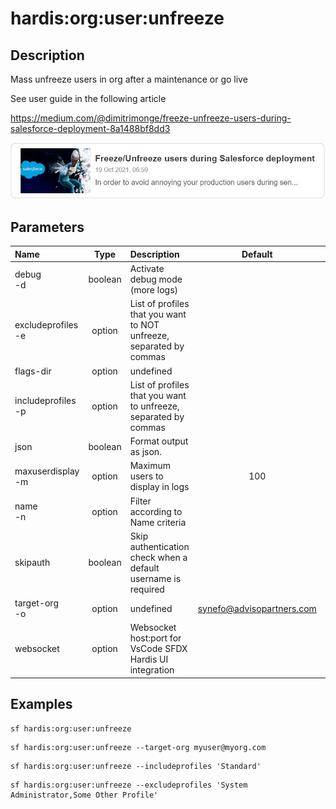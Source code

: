 <!-- This file has been generated with command 'sf hardis:doc:plugin:generate'. Please do not update it manually or it may be overwritten -->
# hardis:org:user:unfreeze

## Description

Mass unfreeze users in org after a maintenance or go live

See user guide in the following article

<https://medium.com/@dimitrimonge/freeze-unfreeze-users-during-salesforce-deployment-8a1488bf8dd3>

[![How to freeze / unfreeze users during a Salesforce deployment](https://github.com/hardisgroupcom/sfdx-hardis/raw/main/docs/assets/images/article-freeze.jpg)](https://medium.com/@dimitrimonge/freeze-unfreeze-users-during-salesforce-deployment-8a1488bf8dd3)

## Parameters

| Name                   |  Type   | Description                                                         |           Default           | Required | Options |
|:-----------------------|:-------:|:--------------------------------------------------------------------|:---------------------------:|:--------:|:-------:|
| debug<br/>-d           | boolean | Activate debug mode (more logs)                                     |                             |          |         |
| excludeprofiles<br/>-e | option  | List of profiles that you want to NOT unfreeze, separated by commas |                             |          |         |
| flags-dir              | option  | undefined                                                           |                             |          |         |
| includeprofiles<br/>-p | option  | List of profiles that you want to unfreeze, separated by commas     |                             |          |         |
| json                   | boolean | Format output as json.                                              |                             |          |         |
| maxuserdisplay<br/>-m  | option  | Maximum users to display in logs                                    |             100             |          |         |
| name<br/>-n            | option  | Filter according to Name criteria                                   |                             |          |         |
| skipauth               | boolean | Skip authentication check when a default username is required       |                             |          |         |
| target-org<br/>-o      | option  | undefined                                                           | <synefo@advisopartners.com> |          |         |
| websocket              | option  | Websocket host:port for VsCode SFDX Hardis UI integration           |                             |          |         |

## Examples

```shell
sf hardis:org:user:unfreeze
```

```shell
sf hardis:org:user:unfreeze --target-org myuser@myorg.com
```

```shell
sf hardis:org:user:unfreeze --includeprofiles 'Standard'
```

```shell
sf hardis:org:user:unfreeze --excludeprofiles 'System Administrator,Some Other Profile'
```


